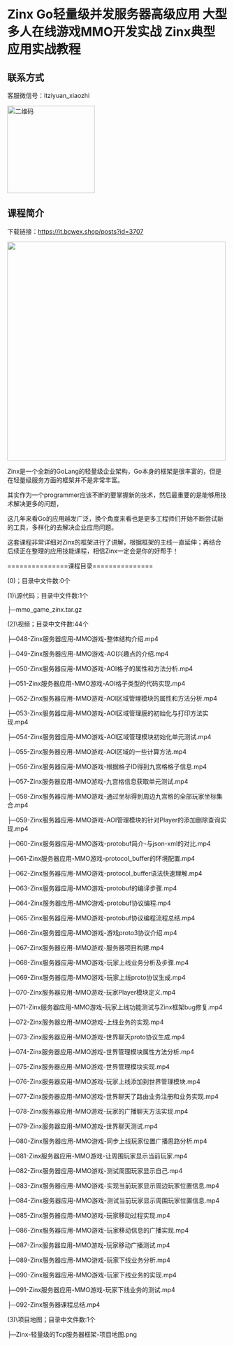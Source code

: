 # Zinx Go轻量级并发服务器高级应用 大型多人在线游戏MMO开发实战 Zinx典型应用实战教程

## 联系方式

客服微信号：itziyuan_xiaozhi

<img src="https://ziyuanyun.oss-cn-guangzhou.aliyuncs.com/common/20240614073449/666b82192834a.jpg" width="200" height="200" alt="二维码">

## 课程简介

下载链接：https://it.bcwex.shop/posts?id=3707

<img src="https://ziyuanyun.oss-cn-guangzhou.aliyuncs.com/yun/20240515185307/66449413bb266.jpg" width="500" alt="">

   

 

 Zinx是一个全新的GoLang的轻量级企业架构，Go本身的框架是很丰富的，但是在轻量级服务方面的框架并不是非常丰富。

 

 其实作为一个programmer应该不断的要掌握新的技术，然后最重要的是能够用技术解决更多的问题，

 这几年来看Go的应用越发广泛，换个角度来看也是更多工程师们开始不断尝试新的工具，多样化的去解决企业应用问题。

 

 这套课程非常详细对Zinx的框架进行了讲解，根据框架的主线一直延伸；再结合后续正在整理的应用技能课程，相信Zinx一定会是你的好帮手！

 ===============课程目录===============

 (0)；目录中文件数:0个

 (1)\源代码；目录中文件数:1个

 ├─mmo_game_zinx.tar.gz

 (2)\视频；目录中文件数:44个

 ├─048-Zinx服务器应用-MMO游戏-整体结构介绍.mp4

 ├─049-Zinx服务器应用-MMO游戏-AOI兴趣点的介绍.mp4

 ├─050-Zinx服务器应用-MMO游戏-AOI格子的属性和方法分析.mp4

 ├─051-Zinx服务器应用-MMO游戏-AOI格子类型的代码实现.mp4

 ├─052-Zinx服务器应用-MMO游戏-AOI区域管理模块的属性和方法分析.mp4

 ├─053-Zinx服务器应用-MMO游戏-AOI区域管理膜的初始化与打印方法实现.mp4

 ├─054-Zinx服务器应用-MMO游戏-AOI区域管理模块初始化单元测试.mp4

 ├─055-Zinx服务器应用-MMO游戏-AOI区域的一些计算方法.mp4

 ├─056-Zinx服务器应用-MMO游戏-根据格子ID得到九宫格格子信息.mp4

 ├─057-Zinx服务器应用-MMO游戏-九宫格信息获取单元测试.mp4

 ├─058-Zinx服务器应用-MMO游戏-通过坐标得到周边九宫格的全部玩家坐标集合.mp4

 ├─059-Zinx服务器应用-MMO游戏-AOI管理模块的针对Player的添加删除查询实现.mp4

 ├─060-Zinx服务器应用-MMO游戏-protobuf简介-与json-xml的对比.mp4

 ├─061-Zinx服务器应用-MMO游戏-protocol_buffer的环境配置.mp4

 ├─062-Zinx服务器应用-MMO游戏-protocol_buffer语法快速理解.mp4

 ├─063-Zinx服务器应用-MMO游戏-protobuf的编译步骤.mp4

 ├─064-Zinx服务器应用-MMO游戏-protobuf协议编程.mp4

 ├─065-Zinx服务器应用-MMO游戏-protobuf协议编程流程总结.mp4

 ├─066-Zinx服务器应用-MMO游戏-游戏proto3协议介绍.mp4

 ├─067-Zinx服务器应用-MMO游戏-服务器项目构建.mp4

 ├─068-Zinx服务器应用-MMO游戏-玩家上线业务分析及步骤.mp4

 ├─069-Zinx服务器应用-MMO游戏-玩家上线proto协议生成.mp4

 ├─070-Zinx服务器应用-MMO游戏-玩家Player模块定义.mp4

 ├─071-Zinx服务器应用-MMO游戏-玩家上线功能测试与Zinx框架bug修复.mp4

 ├─072-Zinx服务器应用-MMO游戏-上线业务的实现.mp4

 ├─073-Zinx服务器应用-MMO游戏-世界聊天proto协议生成.mp4

 ├─074-Zinx服务器应用-MMO游戏-世界管理模块属性方法分析.mp4

 ├─075-Zinx服务器应用-MMO游戏-世界管理模块实现.mp4

 ├─076-Zinx服务器应用-MMO游戏-玩家上线添加到世界管理模块.mp4

 ├─077-Zinx服务器应用-MMO游戏-世界聊天了路由业务注册和业务实现.mp4

 ├─078-Zinx服务器应用-MMO游戏-玩家的广播聊天方法实现.mp4

 ├─079-Zinx服务器应用-MMO游戏-世界聊天测试.mp4

 ├─080-Zinx服务器应用-MMO游戏-同步上线玩家位置广播思路分析.mp4

 ├─081-Zinx服务器应用-MMO游戏-让周围玩家显示当前玩家.mp4

 ├─082-Zinx服务器应用-MMO游戏-测试周围玩家显示自己.mp4

 ├─083-Zinx服务器应用-MMO游戏-实现当前玩家显示周边玩家位置信息.mp4

 ├─084-Zinx服务器应用-MMO游戏-测试当前玩家显示周围玩家位置信息.mp4

 ├─085-Zinx服务器应用-MMO游戏-玩家移动过程实现.mp4

 ├─086-Zinx服务器应用-MMO游戏-玩家移动信息的广播实现.mp4

 ├─087-Zinx服务器应用-MMO游戏-玩家移动广播测试.mp4

 ├─089-Zinx服务器应用-MMO游戏-玩家下线业务分析.mp4

 ├─090-Zinx服务器应用-MMO游戏-玩家下线业务的实现.mp4

 ├─091-Zinx服务器应用-MMO游戏-玩家下线业务的测试.mp4

 ├─092-Zinx服务器课程总结.mp4

 (3)\项目地图；目录中文件数:1个

 ├─Zinx-轻量级的Tcp服务器框架-项目地图.png

 

  